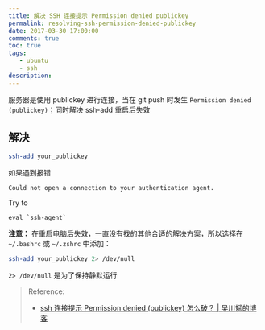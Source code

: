 ```yaml
---
title: 解决 SSH 连接提示 Permission denied publickey
permalink: resolving-ssh-permission-denied-publickey
date: 2017-03-30 17:00:00
comments: true
toc: true
tags:
   - ubuntu
   - ssh
description:
---
```

服务器是使用 publickey 进行连接，当在 git push 时发生 `Permission denied (publickey)`；同时解决 ssh-add 重启后失效

## 解决
``` bash
ssh-add your_publickey
```
如果遇到报错
```
Could not open a connection to your authentication agent.
```
Try to
```
eval `ssh-agent`
```

**注意：** 在重启电脑后失效，一直没有找的其他合适的解决方案，所以选择在 `~/.bashrc` 或 `~/.zshrc` 中添加：
``` bash
ssh-add your_publickey 2> /dev/null
```
`2> /dev/null` 是为了保持静默运行

<!--more -->

> Reference:
> - [ssh 连接提示 Permission denied (publickey) 怎么破？ | 吴川斌的博客](http://www.mr-wu.cn/ssh-permission-denied-publickey/)
